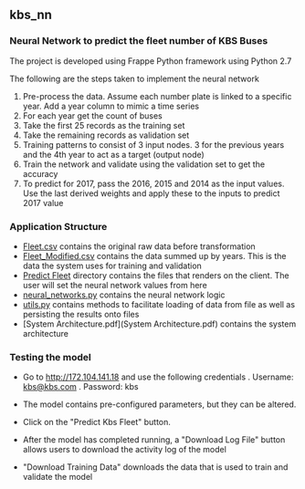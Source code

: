 ## kbs_nn

### Neural Network to predict the fleet number of KBS Buses

The project is developed using Frappe Python framework using Python 2.7

The following are the steps taken to implement the neural network

1. Pre-process the data. Assume each number plate is linked to a specific year. Add a year column to mimic a time series
1. For each year get the count of buses
1. Take the first 25 records as the training set
1. Take the remaining records as validation set
1. Training patterns to consist of 3 input nodes. 3 for the previous years and the 4th year to act as a target (output node)
1. Train the network and validate using the validation set to get the accuracy
1. To predict for 2017, pass the 2016, 2015 and 2014 as the input values. Use the last derived weights and apply these to the inputs to predict 2017 value

### Application Structure

* [Fleet.csv](data/content/fleet.csv) contains the original raw data before transformation
* [Fleet_Modified.csv](data/content/fleet_modified.csv) contains the data summed up by years. This is the data the system uses for training and validation
* [Predict Fleet](kbs_nn/kbs_nn/doctype/predict_fleet/) directory contains the files that renders on the client. The user will set the neural network values from here
* [neural_networks.py](kbs_nn/neural_network.py) contains the neural network logic
* [utils.py](kbs_nn/utils.py) contains methods to facilitate loading of data from file as well as persisting the results onto files
* [System Architecture.pdf](System Architecture.pdf) contains the system architecture

### Testing the model

* Go to http://172.104.141.18 and use the following credentials
    . Username: kbs@kbs.com
    . Password: kbs

* The model contains pre-configured parameters, but they can be altered.
* Click on the "Predict Kbs Fleet" button.
* After the model has completed running, a "Download Log File" button allows users to download the activity log of the model
* "Download Training Data" downloads the data that is used to train and validate the model